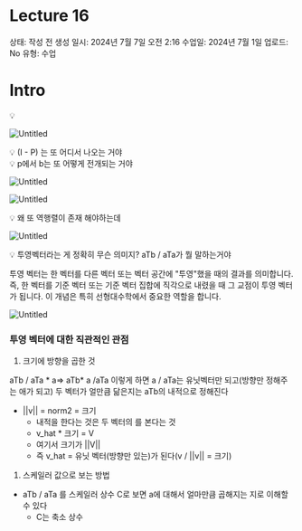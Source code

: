 # Lecture 16

상태: 작성 전
생성 일시: 2024년 7월 7일 오전 2:16
수업일: 2024년 7월 1일
업로드: No
유형: 수업

# Intro

<aside>
💡

![Untitled](Lecture%2016%20b7e02d0fb74840718690d1316c710800/Untitled.png)

</aside>

<aside>
💡 (I - P) 는 또 어디서 나오는 거야

</aside>

<aside>
💡 p에서 b는 또 어떻게 전개되는 거야

![Untitled](Lecture%2016%20b7e02d0fb74840718690d1316c710800/Untitled%201.png)

![Untitled](Lecture%2016%20b7e02d0fb74840718690d1316c710800/Untitled%202.png)

</aside>

<aside>
💡 왜 또 역행렬이 존재 해야하는데

![Untitled](Lecture%2016%20b7e02d0fb74840718690d1316c710800/Untitled%203.png)

</aside>

<aside>
💡 투영벡터라는 게 정확히 무슨 의미지? aTb / aTa가 뭘 말하는거야

</aside>

투영 벡터는 한 벡터를 다른 벡터 또는 벡터 공간에 "투영"했을 때의 결과를 의미합니다. 즉, 한 벡터를 기준 벡터 또는 기준 벡터 집합에 직각으로 내렸을 때 그 교점이 투영 벡터가 됩니다. 이 개념은 특히 선형대수학에서 중요한 역할을 합니다.

![Untitled](Lecture%2016%20b7e02d0fb74840718690d1316c710800/Untitled%204.png)

### 투영 벡터에 대한 직관적인 관점

1. 크기에 방향을 곱한 것

aTb / aTa * a⇒ aTb* a /aTa 이렇게 하면 a / aTa는 유닛벡터만 되고(방향만 정해주는 애가 되고) 두 벡터가 얼만큼 닮은지는 aTb의 내적으로 정해진다 

- ||v|| = norm2 = 크기
    - 내적을 한다는 것은 두 벡터의 를 본다는 것
    - v_hat * 크기 = V
    - 여기서 크기가 ||V||
    - 즉 v_hat = 유닛 벡터(방향만 있는)가 된다(v / ||v|| = 크기)
1. 스케일러 값으로 보는 방법
- aTb / aTa 를 스케일러 상수 C로 보면 a에 대해서 얼마만큼 곱해지는 지로 이해할 수 있다
    - C는 축소 상수